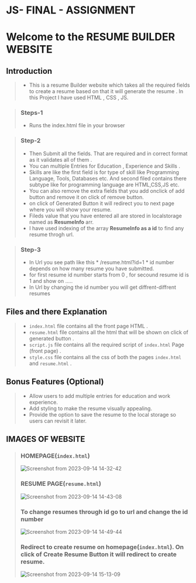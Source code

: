# JS- FINAL - ASSIGNMENT




# Welcome to the RESUME BUILDER WEBSITE 
## Introduction
> + This is a resume Builder website which takes all the required fields to create a resume based on that it will generate the resume . In this Project I have used HTML , CSS , JS.

> ### Steps-1
> +  Runs the index.html file in your browser


> ### Step-2 
> + Then Submit all the fields. That are required and in correct format as it validates all of them .
> + You can multiple Entries for Education , Experience and Skills .
> + Skills are like the first field is for type of skill like Programming Language, Tools, Databases etc. And second filed contains there subtype like for programming language are HTML,CSS,JS etc.
> + You can also remove the extra fields that you add onclick of add button and remove it on click of remove button.
> + on click of Generated Button it will redirect you to next page where you will show your resume.
> + Fileds value that you have entered all are stored in localstorage named as **ResumeInfo** arr.
> + I have used indexing of the array **ResumeInfo  as a id** to find any resume throgh url.


> ### Step-3
> + In Url you see path like this * /resume.html?id=1 * id number depends on how many resume you have submitted.
> + for first resume id number starts from 0 , for secound resume id is 1 and show on .....
> +  In Url by changing the id number you will get diffrent-diffrent resumes

## Files and there Explanation 
> + `index.html` file contains all the front page HTML .
> + `resume.html` file contains all the html that will be shown on click of generated button .
> + `script.js` file contains all the required script of `index.html` Page (front page) .
> + `style.css` file contains all the css of both the pages `index.html` and `resume.html` .

## Bonus Features (Optional)
> +  Allow users to add multiple entries for education and work experience.
> +  Add styling to make the resume visually appealing.
> +  Provide the option to save the resume to the local storage so users can revisit it later.
>

## IMAGES OF WEBSITE
> ### HOMEPAGE(`index.html`)
> ![Screenshot from 2023-09-14 14-32-42](https://github.com/sandeeps79/JS---FINALL---ASSIGNMENT/assets/140603357/988e1b3c-1536-45c7-b1f9-b1f950de10c0)
> ### RESUME PAGE(`resume.html`)
> ![Screenshot from 2023-09-14 14-43-08](https://github.com/sandeeps79/JS---FINALL---ASSIGNMENT/assets/140603357/1c4ce80b-2cd7-4301-a0b1-89a8a7b82af1)
> ### To change resumes through id go to url and change the id number
> ![Screenshot from 2023-09-14 14-49-44](https://github.com/sandeeps79/JS---FINALL---ASSIGNMENT/assets/140603357/2c51b03a-8bf5-4496-95db-41cce8c2a588)
> ### Redirect to create resume on homepage(`index.html`). On click of Create Resume Button it will redirect to create resume.
> ![Screenshot from 2023-09-14 15-13-09](https://github.com/sandeeps79/JS---FINALL---ASSIGNMENT/assets/140603357/5c415deb-348a-44c4-badd-5acc0678dad0)



